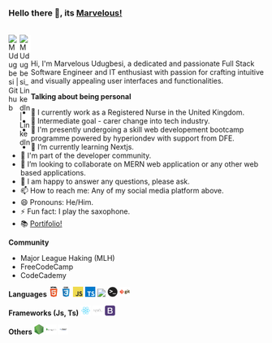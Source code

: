 ### Hello there 👋, its [Marvelous!](https://marv-portifolio-24.netlify.app)
<br />

<!--
**MUdugbesi/MUdugbesi** is a ✨ _special_ ✨ repository because its `README.md` (this file) appears on your GitHub profile.

Here are some ideas to get you started:
-->
<a href="https://github.com/MUdugbesi/">
<img align="left" alt="MUdugbesi | Github" width="22px" style="background-color:white;" src="https://cdn.jsdelivr.net/npm/simple-icons@v3/icons/github.svg" />
</a>
<a href="https://www.linkedin.com/in/udugbesi-marvelous-97739b328/">
<img align="left" alt="MUdugbesi_LinkedIn | LinkedIn" width="22px" style="background-color:white;" src="https://cdn.jsdelivr.net/npm/simple-icons@v3/icons/linkedin.svg" />
</a>
<!-- <p>
  <span>Contact me on whatsApp</span>
  <img align="left" alt="MUdugbesi_WhatsApp | whatsApp" width="22px" src="https://cdn.jsdelivr.net/npm/simple-icons@v3/icons/whatsapp.svg" />
</p> -->

<br />
<br />

Hi, I'm Marvelous Udugbesi, a dedicated and passionate Full Stack Software Engineer and IT enthusiast with passion for crafting intuitive and visually appealing user interfaces and functionalities.

**Talking about being personal**

- 🔭 I currently work as a Registered Nurse in the United Kingdom.
- 🎯 Intermediate goal - carer change into tech industry.
- 🔭 I'm presently undergoing a skill web developement bootcamp programme powered by hyperiondev with support from DFE.
- 🌱 I’m currently learning Nextjs.
- 👯 I'm part of the developer community.
- 👯 I’m looking to collaborate on MERN web application or any other web based applications.
- 💬 I am happy to answer any questions, please ask.
- 📫 How to reach me: Any of my social media platform above.
- 😄 Pronouns: He/Him.
- ⚡ Fun fact: I play the saxophone.
- 📚 [Portifolio!](https://marv-portifolio-24.netlify.app)


**Community**
- Major League Haking (MLH)
- FreeCodeCamp
- CodeCademy

**Languages**
<code><img height="20" src='https://raw.githubusercontent.com/github/explore/80688e429a7d4ef2fca1e82350fe8e3517d3494d/topics/html/html.png' /></code>
<code><img height="20" src='https://raw.githubusercontent.com/github/explore/80688e429a7d4ef2fca1e82350fe8e3517d3494d/topics/css/css.png' /></code>
<code><img height="20" src='https://raw.githubusercontent.com/github/explore/80688e429a7d4ef2fca1e82350fe8e3517d3494d/topics/javascript/javascript.png' /></code>
<code><img height="20" src='https://raw.githubusercontent.com/github/explore/80688e429a7d4ef2fca1e82350fe8e3517d3494d/topics/typescript/typescript.png' /></code>
<code><img height="20" src='https://raw.githubusercontent.com/github/explore/80688e429a7d4ef2fca1e82350fe8e3517d3494d/topics/mysql/mysql.png![image](https://github.com/user-attachments/assets/4aa61cbd-4222-4b85-aec9-ef8350e2e2b1)' /></code>
<code><img height="20" src='https://raw.githubusercontent.com/github/explore/d92924b1d925bb134e308bd29c9de6c302ed3beb/topics/terminal/terminal.png' /></code>
<code><img height="20" src='https://raw.githubusercontent.com/github/explore/9d47da057258d668c7dba9e9bb9cfcd45e2226e9/topics/git/git.png' /></code>


**Frameworks (Js, Ts)**
<code><img height="20" src='https://raw.githubusercontent.com/github/explore/80688e429a7d4ef2fca1e82350fe8e3517d3494d/topics/react/react.png' /></code>
<code><img height="20" src='https://raw.githubusercontent.com/github/explore/2ebcebd7b163b2ab12cb5a40bf29264799c81c03/topics/nextjs/nextjs.png' /></code>
<code><img height="20" src='https://raw.githubusercontent.com/github/explore/80688e429a7d4ef2fca1e82350fe8e3517d3494d/topics/bootstrap/bootstrap.png' /></code>

**Others**
<code><img height="20" src='https://raw.githubusercontent.com/github/explore/80688e429a7d4ef2fca1e82350fe8e3517d3494d/topics/nodejs/nodejs.png' /></code>
<code><img height="20" src='https://raw.githubusercontent.com/github/explore/80688e429a7d4ef2fca1e82350fe8e3517d3494d/topics/mongodb/mongodb.png' /></code>
<code><img height="20" src='https://raw.githubusercontent.com/github/explore/80688e429a7d4ef2fca1e82350fe8e3517d3494d/topics/jquery/jquery.png' /></code>


